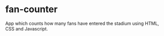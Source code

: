 # fan-counter
App which counts how many fans have entered the stadium using HTML, CSS and Javascript.
